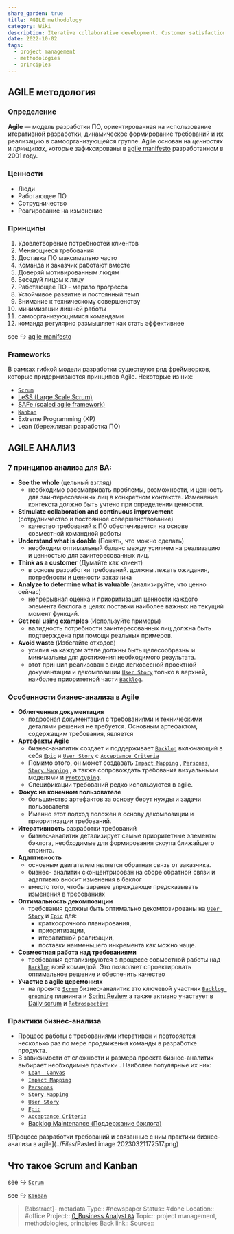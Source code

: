 ```yaml
---
share_garden: true
title: AGILE methodology
category: Wiki
description: Iterative collaborative development. Customer satisfaction, frequent delivery.
date: 2022-10-02
tags:
  - project management 
  - methodologies 
  - principles
---
```

## AGILE методология

### Определение 
**Agile**  —  модель  разработки  ПО,  ориентированная  на  использование итеративной разработки, динамическое формирование требований и их реализацию в самоорганизующейся группе.
Agile основан на *ценностях* и *принципах*, которые зафиксированы в [agile manifesto](../../agile%20manifesto.md) разработанном в 2001 году.

### Ценности
- Люди 
- Работающее ПО
- Сотрудничество
- Реагирование на изменение

### Принципы
1. Удовлетворение потребностей клиентов
2. Меняющиеся требования
3. Доставка ПО максимально часто
4. Команда и заказчик работают вместе
5. Доверяй мотивированным людям
6. Беседуй лицом к лицу
7. Работающее ПО - мерило прогресса
8. Устойчивое развитие и постоянный темп
9. Внимание к техническому совершенству
10. минимизации лишней работы
11. самоорганизующимися командами
12. команда регулярно размышляет как стать эффективнее

 see *↪* [agile manifesto](../../agile%20manifesto.md#Принципы-Agile) 


### Frameworks
В  рамках  гибкой  модели  разработки  существуют  ряд   фреймворков,  которые придерживаются  принципов Agile. Некоторые из них: 
- [`Scrum`](../../скрам%20на%20проектах.md)
- [ LeSS (Large Scale Scrum)](https://less.works/less/framework/index.html)
- [ SAFe (scaled agile framework) ](https://www.scaledagileframework.com/)
- [`Kanban`](../../`Kanban`.md)
- Extreme Programming (XP)
- Lean (бережливая разработка ПО)

## AGILE АНАЛИЗ

### 7 принципов анализа для BA: 

- **See the whole** (цельный взгляд) 
	- необходимо рассматривать проблемы, возможности, и ценность для заинтересованных лиц в конкретном контексте. Изменение контекста должно быть учтено при определении ценности.
- **Stimulate collaboration and continuous improvement** (сотрудничество и постоянное совершенствование)
	- качество требований к ПО обеспечивается на основе совместной командной работы
- **Understand what is doable** (Понять, что можно сделать) 
	- необходим оптимальный баланс между усилием на реализацию и ценностью для заинтересованных лиц. 
- **Think as a customer** (Думайте как клиент)
	-  в  основе  разработки требований.  должны лежать ожидания, потребности и ценности заказчика
- **Analyze to determine what is valuable** (анализируйте, что ценно сейчас)
	- непрерывная оценка и приоритизация ценности каждого  элемента  бэклога  в  целях  поставки  наиболее  важных  на текущий момент функций. 
- **Get  real  using examples**  (Используйте примеры)
	- валидность  потребности  заинтересованных  лиц  должна  быть подтверждена при помощи реальных примеров. 
- **Avoid waste** (Избегайте отходов)
	- усилия на каждом этапе должны быть целесообразны и минимальны для достижения необходимого результата. 
	- этот принцип реализован в виде легковесной проектной документации и  декомпозиции [`User Story`](../../`User%20Story`.md) только в верхней, наиболее приоритетной части [`Backlog`](../../`Backlog`.md). 

### Особенности бизнес-анализа в Agile

- **Облегченная документация** 
	- подробная  документация  с  требованиями  и техническими  деталями  решения  не  требуется.  Основным  артефактом,  содержащим требования, является 
- **Артефакты  Agile**
	- бизнес-аналитик  создает  и поддерживает [`Backlog`](../../`Backlog`.md) включающий в себя [`Epic`](../../`Epic`.md) и [`User Story`](../../`User%20Story`.md) с  [`Acceptance Criteria`](../../`Acceptance%20Criteria`.md) 
	- Помимо этого, он может создавать [`Impact Mapping`](../../`Impact%20Mapping`.md) , [`Personas`](../../`Personas`.md), [`Story Mapping`](../../`Story%20Mapping`.md) , а  также сопровождать  требования  визуальными  моделями  и [`Prototyping`](../../`Prototyping`.md). 
	- Спецификации требований редко используются в agile. 
- **Фокус  на  конечном  пользователе**
	- большинство  артефактов за основу берут нужды и задачи пользователя
	- Именно этот подход положен в основу декомпозиции и приоритизации требований. 
- **Итеративность** разработки требований
	- бизнес-аналитик детализирует самые приоритетные элементы бэклога, необходимые для формирования скоупа ближайшего спринта. 
- **Адаптивность** 
	- основным  двигателем   является обратная  связь  от  заказчика.  
	- бизнес- аналитик сконцентрирован на сборе обратной связи и адаптивно вносит изменения в бэклог 
	- вместо  того,  чтобы заранее  упреждающе предсказывать  изменения  в  требованиях
- **Оптимальность  декомпозиции**  
	- требования  должны  быть  оптимально декомпозированы  на [`User Story`](../../`User%20Story`.md) и [`Epic`](../../`Epic`.md)  для:
		- краткосрочного  планирования, 
		- приоритизации, 
		- итеративной  реализации, 
		- поставки наименьшего инкремента как можно чаще.  
- **Совместная  работа  над  требованиями**  
	- требования  детализируются  в процессе совместной работы над [`Backlog`](../../`Backlog`.md) всей командой. Это позволяет спроектировать оптимальное решение и обеспечить качество
- **Участие в agile церемониях** 
	- на проекте [`Scrum`](../../скрам%20на%20проектах.md) бизнес-аналитик это ключевой участник [`Backlog grooming`](../../`Backlog%20grooming`.md) планинга и [Sprint Review](../../Sprint%20Review.md) а также активно участвует в [Daily scrum](../../Daily%20scrum.md) и [`Retrospective`](../../`Retrospective`.md) 


### Практики бизнес-анализа
- Процесс работы с требованиями итеративен и повторяется несколько раз по мере продвижения команды в разработке продукта. 
- В зависимости от сложности и размера проекта бизнес-аналитик выбирает необходимые практики . Наиболее популярные их них:
	- [`Lean  Canvas`](../../`Lean%20%20Canvas`.md) 
	- [`Impact Mapping`](../../`Impact%20Mapping`.md)
	- [`Personas`](../../`Personas`.md)
	- [`Story Mapping`](../../`Story%20Mapping`.md)
	- [`User Story`](../../`User%20Story`.md)
	- [`Epic`](../../`Epic`.md)
	- [`Acceptance Criteria`](../../`Acceptance%20Criteria`.md)
	- [Backlog Maintenance (Поддержание бэклога)](../../Backlog%20Maintenance_Поддержание%20бэклога.md)


![Процесс разработки требований и связанные с ним практики бизнес-анализа в agile](../_Files_/Pasted image 20230321172517.png)


## Что такое Scrum and Kanban

see *↪* [`Scrum`](../../скрам%20на%20проектах.md)

see *↪* [`Kanban`](../../`Kanban`.md)



> [!abstract]- metadata
> Type:: #newspaper 
> Status:: #done
> Location:: #office
> Project:: [0_Business Analyst `BA`](../../0_Business%20Analyst%20`BA`.md)
> Topic:: project management, methodologies, principles
> Back link::
> Source:: 

